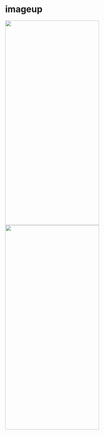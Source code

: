# imageup



<img src="https://github.com/Fayozb/picsumphoto/assets/134942247/f0619f79-d4f1-4d79-b505-e06972f2b7c0" width="300" height="650"/>


<img src="https://github.com/Fayozb/picsumphoto/assets/134942247/f64c6ee9-33be-44a5-8d04-1b8691579603" width="300" height="650"/>

